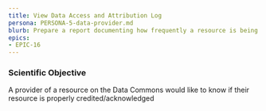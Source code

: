 ```yaml
---
title: View Data Access and Attribution Log
persona: PERSONA-5-data-provider.md
blurb: Prepare a report documenting how frequently a resource is being used by consumers in the community.
epics:
- EPIC-16
---
```


### Scientific Objective

A provider of a resource on the Data Commons would like to know if their resource is properly credited/acknowledged
